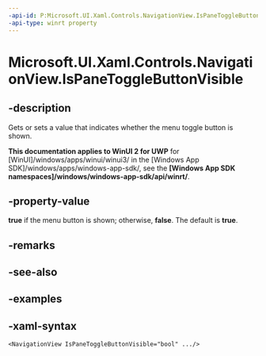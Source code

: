 ```yaml
---
-api-id: P:Microsoft.UI.Xaml.Controls.NavigationView.IsPaneToggleButtonVisible
-api-type: winrt property
---
```

<!-- Property syntax.
public bool IsPaneToggleButtonVisible { get;  set; }
-->

# Microsoft.UI.Xaml.Controls.NavigationView.IsPaneToggleButtonVisible


## -description

Gets or sets a value that indicates whether the menu toggle button is shown.


**This documentation applies to WinUI 2 for UWP** for [WinUI]/windows/apps/winui/winui3/ in the [Windows App SDK]/windows/apps/windows-app-sdk/, see the **[Windows App SDK namespaces]/windows/windows-app-sdk/api/winrt/**.

## -property-value

**true** if the menu button is shown; otherwise, **false**. The default is **true**.


## -remarks


## -see-also


## -examples


## -xaml-syntax

```xaml
<NavigationView IsPaneToggleButtonVisible="bool" .../>
```


